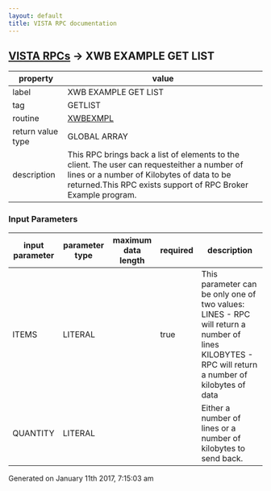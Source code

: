 ```yaml
---
layout: default
title: VISTA RPC documentation
---
```




## [VISTA RPCs](TableOfContent.md) &#8594; XWB EXAMPLE GET LIST 

 property | value 
--- | --- 
 label | XWB EXAMPLE GET LIST
 tag | GETLIST
 routine | [XWBEXMPL](http://code.osehra.org/dox/Routine_XWBEXMPL_source.html)
 return value type | GLOBAL ARRAY
 description | This RPC brings back a list of elements to the client.  The user can requesteither a number of lines or a number of Kilobytes of data to be returned.This RPC exists support of RPC Broker Example program.

### Input Parameters

| input parameter | parameter type | maximum data length | required | description | 
| --- | --- | --- | --- | --- | 
| ITEMS | LITERAL |  | true | This parameter can be only one of two values:  LINES     - RPC will return a number of lines  KILOBYTES - RPC will return a number of kilobytes of data | 
| QUANTITY | LITERAL |  |  | Either a number of lines or a number of kilobytes to send back. | 




 Generated on January 11th 2017, 7:15:03 am